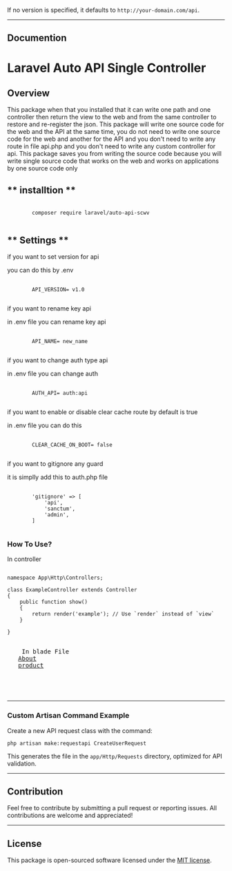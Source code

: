 
If no version is specified, it defaults to `http://your-domain.com/api`.

---

## **Documention**

# Laravel Auto API Single Controller 

## **Overview**

This package when that you installed that it can write one path and one controller then return the view to the web and from the same controller to restore and re-register the json. This package will write one source code for the web and the API at the same time, you do not need to write one source code for the web and another for the API and you don't need to write any route in file api.php and you don't need to write any custom controller for api.  This package saves you from writing the source code because you will write single source code that works on the web and works on applications by one source code only

## ** installtion **

<pre>
    <code class="bash">
        composer require laravel/auto-api-scwv
    </code>
</pre>

## ** Settings **
if you want to set version for api

you can do this by .env

<pre>
    <code class=".env">
        API_VERSION= v1.0
    </code>
</pre>

if you want to rename key api

in .env file you can rename key api

<pre>
    <code class=".env">
        API_NAME= new_name
    </code>
</pre>
if you want to change auth type api

in .env file you can change auth

<pre>
    <code class=".env">
        AUTH_API= auth:api
    </code>
</pre>

if you want to enable or disable clear cache route by default is true

in .env file you can do this

<pre>
    <code class=".env">
        CLEAR_CACHE_ON_BOOT= false
    </code>
</pre>
if you want to gitignore any guard

it is simplly add this to auth.php file
<pre>
    <code class="auth">
        'gitignore' => [
            'api',
            'sanctum',
            'admin',
        ]
    </code>
</pre>
### **How To Use?**
In controller
<pre>
<code class="php">
namespace App\Http\Controllers;

class ExampleController extends Controller
{
    public function show()
    {
        return render('example'); // Use `render` instead of `view`
    }

}
</code>
</pre>

<pre>
    In blade File
   <a href="{{ routeApi('about') }}">About</a>
   <a href="{{ routeApi('product', ['id' => $id]) }}">product</a>
</pre>
<pre>
   <form action="{{ routeApi('login') }}" method="post">
</pre>
---

### **Custom Artisan Command Example**

Create a new API request class with the command:

<pre>
<code class="bash">php artisan make:requestapi CreateUserRequest</code>
</pre>

This generates the file in the `app/Http/Requests` directory, optimized for API validation.

---

## **Contribution**

Feel free to contribute by submitting a pull request or reporting issues. All contributions are welcome and appreciated!

---

## **License**

This package is open-sourced software licensed under the [MIT license](LICENSE).
